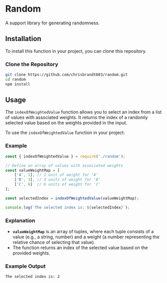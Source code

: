 # Random

A support library for generating randomness.

## Installation

To install this function in your project, you can clone this repository.

### Clone the Repository

```bash
git clone https://github.com/chrisbrandt003/random.git
cd random
npm install
```

## Usage

The `indexOfWeightedValue` function allows you to select an index from a list of values with associated weights. It returns the index of a randomly selected value based on the weights provided in the input.

To use the `indexOfWeightedValue` function in your project:

### Example

```js
const { indexOfWeightedValue } = require('./random');

// Define an array of values with associated weights
const valueWeightMap = [
    ['A', 1], // 1 unit of weight for 'A'
    ['B', 3], // 3 units of weight for 'B'
    ['C', 6]  // 6 units of weight for 'C'
];

const selectedIndex = indexOfWeightedValue(valueWeightMap);

console.log(`The selected index is: ${selectedIndex}`);
```

### Explanation
- **`valueWeightMap`** is an array of tuples, where each tuple consists of a value (e.g., a string, number) and a weight (a number representing the relative chance of selecting that value).
- The function returns an index of the selected value based on the provided weights.

### Example Output

```bash
The selected index is: 2
```
